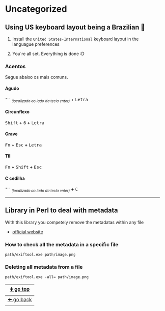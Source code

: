 # Uncategorized

## Using US keyboard layout being a Brazilian 😬

1. Install the `United States-International` keyboard layout in the languague preferences

2. You're all set. Everything is done :D

### Acentos

Segue abaixo os mais comuns.

#### Agudo

<kbd>"'</kbd> <sub>*(localizado ao lado da tecla enter)*</sub> + <kbd>Letra</kbd>

#### Circunflexo

<kbd>Shift</kbd> **+** <kbd>6</kbd> **+** <kbd>Letra</kbd>

#### Grave

<kbd>Fn</kbd> **+** <kbd>Esc</kbd> **+** <kbd>Letra</kbd>

#### Til

<kbd>Fn</kbd> **+** <kbd>Shift</kbd> **+** <kbd>Esc</kbd>

#### C cedilha

<kbd>"'</kbd> <sub>*(localizado ao lado da tecla enter)*</sub> **+** <kbd>C</kbd>

---

## Library in Perl to deal with metadata

With this library you competely remove the metadatas within any file

- [official website](https://www.sno.phy.queensu.ca/~phil/exiftool/)

### How to check all the metadata in a specific file

```batch
path/exiftool.exe path/image.png
```

### Deleting all metadata from a file

```batch
path/exiftool.exe -all= path/image.png
```

| [🠝 go top](#uncategorized) |
| --------------------------- |
| [🠜 go back](../readme.md)  |
